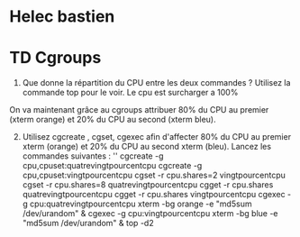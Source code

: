 # Helec bastien
# TD Cgroups

1. Que donne la répartition du CPU entre les deux commandes ? Utilisez la commande top pour le voir.
Le cpu est surcharger a 100%

On va maintenant grâce au cgroups attribuer 80% du CPU au premier (xterm orange) et 20% du
CPU au second (xterm bleu).

2. Utilisez cgcreate , cgset, cgexec afin d'affecter 80% du CPU au premier xterm (orange) et 20% du
CPU au second xterm (bleu). Lancez les commandes suivantes :
''
cgcreate -g cpu,cpuset:quatrevingtpourcentcpu
cgcreate -g cpu,cpuset:vingtpourcentcpu
cgset -r cpu.shares=2 vingtpourcentcpu
cgset -r cpu.shares=8 quatrevingtpourcentcpu
cgget -r cpu.shares quatrevingtpourcentcpu
cgget -r cpu.shares vingtpourcentcpu
cgexec -g cpu:quatrevingtpourcentcpu xterm -bg orange -e "md5sum /dev/urandom" &
cgexec -g cpu:vingtpourcentcpu xterm -bg blue -e "md5sum /dev/urandom" &
top -d2